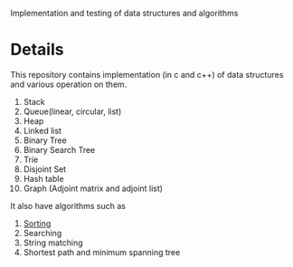 Implementation and testing of data structures and algorithms

# Details
This repository contains implementation (in c and c++) of data structures and various operation on them. 
1. Stack  
2. Queue(linear, circular, list)
3. Heap  
4. Linked list  
5. Binary Tree  
6. Binary Search Tree   
7. Trie  
8. Disjoint Set
9. Hash table
9. Graph (Adjoint matrix and adjoint list) 

It also have algorithms such as 

1. [Sorting](sorting/Readme.md)
2. Searching 
3. String matching 
4. Shortest path and minimum spanning tree 

